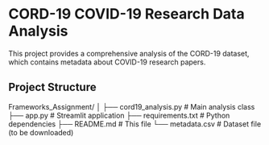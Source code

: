 
# CORD-19 COVID-19 Research Data Analysis

This project provides a comprehensive analysis of the CORD-19 dataset, which contains metadata about COVID-19 research papers.

## Project Structure
Frameworks_Assignment/
│
├── cord19_analysis.py # Main analysis class
├── app.py # Streamlit application
├── requirements.txt # Python dependencies
├── README.md # This file
└── metadata.csv # Dataset file (to be downloaded)
